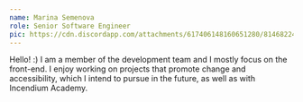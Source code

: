 ```yaml
---
name: Marina Semenova
role: Senior Software Engineer
pic: https://cdn.discordapp.com/attachments/617406148160651280/814682244203544606/pfp_low_res_tho_-_marina_semenova.jpg
---
```

Hello! :) I am a member of the development team and I mostly focus on the front-end. 
I enjoy working on projects that promote change and accessibility,
which I intend to pursue in the future, as well as with Incendium Academy.
